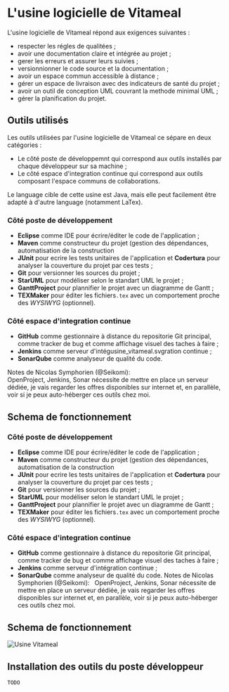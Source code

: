 # L'usine logicielle de Vitameal

L'usine logicielle de Vitameal répond aux exigences suivantes :

* respecter les régles de qualitées ;
* avoir une documentation claire et intégrée au projet ;
* gerer les erreurs et assurer leurs suivies ;
* versionnionner le code source et la documentation ;
* avoir un espace commun accessible à distance ;
* gérer un espace de livraison avec des indicateurs de santé du projet ;
* avoir un outil de conception UML couvrant la methode minimal UML ;
* gérer la planification du projet.

## Outils utilisés

Les outils utilisées par l'usine logicielle de Vitameal ce sépare en deux catégories :

* Le côté poste de développemnt qui correspond aux outils installés par chaque développeur sur sa machine ;
* Le côté espace d'integration continue qui correspond aux outils composant l'espace communs de collaborations.

Le language cible de cette usine est Java, mais elle peut facilement être adapté à d'autre language (notamment LaTex).

### Côté poste de développement

* **Eclipse** comme IDE pour écrire/éditer le code de l'application ;
* **Maven** comme constructeur du projet (gestion des dépendances, automatisation de la construction
* **JUnit** pour ecrire les tests unitaires de l'application et **Codertura** pour analyser la couverture du projet par
 ces tests ;
* **Git** pour versionner les sources du projet ;
* **StarUML** pour modéliser selon le standart UML le projet ;
* **GanttProject** pour plannifier le projet avec un diagramme de Gantt ;
* **TEXMaker** pour éditer les fichiers`.tex` avec un comportement proche des *WYSIWYG* (optionnel).

### Côté espace d'integration continue

* **GitHub** comme gestionnaire à distance du repositorie Git principal, comme tracker de bug et comme affichage visuel
 des taches à faire ;
* **Jenkins** comme serveur d'intégusine_vitameal.svgration continue ;
* **SonarQube** comme analyseur de qualité du code.


Notes de Nicolas Symphorien (@Seikomi):  
OpenProject, Jenkins, Sonar nécessite de mettre en place un serveur dédiée, je vais regarder les offres disponibles
sur internet et, en parallèle, voir si je peux auto-héberger ces outils chez moi.

## Schema de fonctionnement

### Côté poste de développement
* **Eclipse** comme IDE pour écrire/éditer le code de l'application ;
* **Maven** comme constructeur du projet (gestion des dépendances, automatisation de la construction
* **JUnit** pour ecrire les tests unitaires de l'application et **Codertura** pour analyser la couverture du projet par
 ces tests ;
* **Git** pour versionner les sources du projet ;
* **StarUML** pour modéliser selon le standart UML le projet ;
* **GanttProject** pour plannifier le projet avec un diagramme de Gantt ;
* **TEXMaker** pour éditer les fichiers`.tex` avec un comportement proche des *WYSIWYG* (optionnel).

### Côté espace d'integration continue
* **GitHub** comme gestionnaire à distance du repositorie Git principal, comme tracker de bug et comme affichage visuel
 des taches à faire ;
* **Jenkins** comme serveur d'intégration continue ;
* **SonarQube** comme analyseur de qualité du code.
Notes de Nicolas Symphorien (@Seikomi):  
OpenProject, Jenkins, Sonar nécessite de mettre en place un serveur dédiée, je vais regarder les offres disponibles
sur internet et, en parallèle, voir si je peux auto-héberger ces outils chez moi.

## Schema de fonctionnement

![Usine Vitameal](https://seikomi.github.io/Vitameal/doc/outils/usine_vitameal.svg)

## Installation des outils du poste développeur

`TODO`
